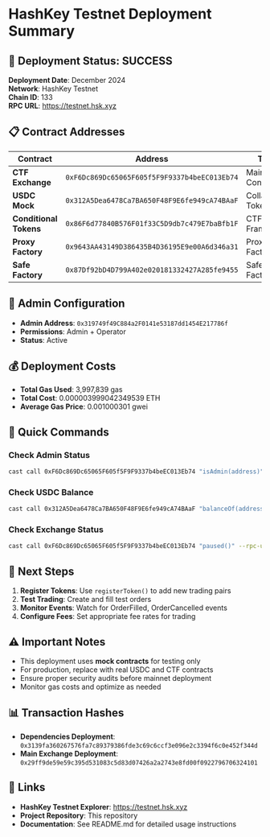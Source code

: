 # HashKey Testnet Deployment Summary

## 🚀 Deployment Status: SUCCESS

**Deployment Date**: December 2024  
**Network**: HashKey Testnet  
**Chain ID**: 133  
**RPC URL**: https://testnet.hsk.xyz  

## 📋 Contract Addresses

| Contract | Address | Type |
|----------|---------|------|
| **CTF Exchange** | `0xF6Dc869Dc65065F605f5F9F9337b4beEC013Eb74` | Main Contract |
| **USDC Mock** | `0x312A5Dea6478Ca7BA650F48F9E6fe949cA74BAaF` | Collateral Token |
| **Conditional Tokens** | `0x86F6d77840B576F01f33C5D9db7c479E7baBfb1F` | CTF Framework |
| **Proxy Factory** | `0x9643AA43149D386435B4D36195E9e00A6d346a31` | Proxy Factory |
| **Safe Factory** | `0x87Df92bD4D799A402e020181332427A285fe9455` | Safe Factory |

## 👤 Admin Configuration

- **Admin Address**: `0x319749f49C884a2F0141e53187dd1454E217786f`
- **Permissions**: Admin + Operator
- **Status**: Active

## 💰 Deployment Costs

- **Total Gas Used**: 3,997,839 gas
- **Total Cost**: 0.000003999042349539 ETH
- **Average Gas Price**: 0.001000301 gwei

## 🔧 Quick Commands

### Check Admin Status
```bash
cast call 0xF6Dc869Dc65065F605f5F9F9337b4beEC013Eb74 "isAdmin(address)" 0x319749f49C884a2F0141e53187dd1454E217786f --rpc-url https://testnet.hsk.xyz
```

### Check USDC Balance
```bash
cast call 0x312A5Dea6478Ca7BA650F48F9E6fe949cA74BAaF "balanceOf(address)" 0x319749f49C884a2F0141e53187dd1454E217786f --rpc-url https://testnet.hsk.xyz
```

### Check Exchange Status
```bash
cast call 0xF6Dc869Dc65065F605f5F9F9337b4beEC013Eb74 "paused()" --rpc-url https://testnet.hsk.xyz
```

## 📝 Next Steps

1. **Register Tokens**: Use `registerToken()` to add new trading pairs
2. **Test Trading**: Create and fill test orders
3. **Monitor Events**: Watch for OrderFilled, OrderCancelled events
4. **Configure Fees**: Set appropriate fee rates for trading

## ⚠️ Important Notes

- This deployment uses **mock contracts** for testing only
- For production, replace with real USDC and CTF contracts
- Ensure proper security audits before mainnet deployment
- Monitor gas costs and optimize as needed

## 📊 Transaction Hashes

- **Dependencies Deployment**: `0x3139fa360267576fa7c89379386fde3c69c6ccf3e096e2c3394f6c0e452f344d`
- **Main Exchange Deployment**: `0x29ff9de59e59c395d531083c5d83d07426a2a2743e8fd00f0922796706324101`

## 🔗 Links

- **HashKey Testnet Explorer**: https://testnet.hsk.xyz
- **Project Repository**: This repository
- **Documentation**: See README.md for detailed usage instructions
